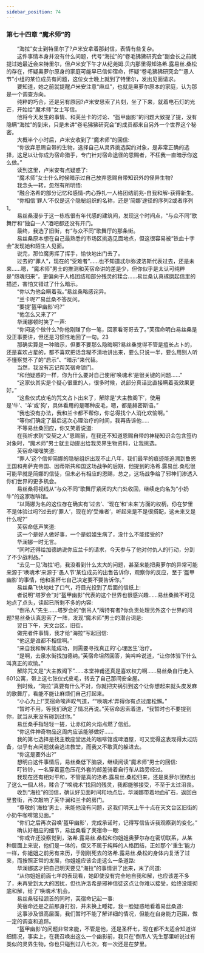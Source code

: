 ```yaml
---
sidebar_position: 74
---
```

### 第七十四章 “魔术师”的  


　　“海拉”女士到特里尔了?卢米安拿着那封信，表情有些复杂。  
　　这件事情本身并没有什么问题，代号“海拉”的“卷毛狒狒研究会”副会长之前就提过她最近会来特里尔，但卢米安下午才从纪尧姆.贝内那里得知洛希.露易丝.桑松的存在，怀疑奥萝尔原身的家庭可能早已信仰宿命，怀疑“卷毛狒狒研究会”“愚人节”小组的某位成员有问题，这位女士晚上就到了特里尔，发出见面请求。  
　　要知道，她之前就提醒卢米安注意“麻瓜”，也就是奥萝尔原本的家庭，认为那是一个调查方向。  
　　纯粹的巧合，还是另有原因?卢米安思索了片刻，坐了下来，就着电石灯的光芒，开始给“魔术师”女士写信。  
　　他将今天发生的事情、和芙兰卡的讨论、“盔甲幽影”的问题大致提了提，没有隐瞒“海拉”的到来，只是未讲“卷毛狒狒研究会”的成员都来自另外一个世界这个秘密。  
　　大概半个小时后，卢米安收到了“魔术师”的回信:  
　　“你放弃恩赐自带的生物，选择自己从灵界挑选契约对象，是非常正确的选择，这足以让你成为宿命猎手，专门针对宿命途径的恩赐者，不枉我一直暗示你这么做。”  
　　读到这里，卢米安有点疑惑了:  
　　“魔术师”女士什么时候暗示过自己放弃恩赐自带知识外的怪异生物?  
　　我念头一转，忽然有所明悟:  
　　“融合洛希的部分记忆和感情-内心挣扎一人格团结前兆-自我和解-获得新生。  
　　“你相信'罪人’不仅是这个隐秘组织的名称，还是'简娜’途径的序列2或者序列1。  
　　易丝桑漫步于这一栋栋很有年代感的建筑间，发现这个时间点，“与众不同”歌舞厅和“独自一人”酒吧都还没有开门。  
　　最终，我选了旧街，有“与众不同”歌舞厅的那条街。  
　　易丝桑原本想在自己最熟悉的市场区挑选见面地点，但这很容易被“铁血十字会”发现她和陌生人见面。  
　　说完，那位魔男挥了挥手，愉快地出门去了。  
　　过去的“罪人”，现在的“受难者”……也不知道忒尔弥波洛斯代表过去，还是未来……嗯，“魔术师”男士的推测和芙宿命讲的差是少，但你似乎是太认可纯粹是“怨魂归来”，更偏向于人格团结和部分残灵的糅合……易丝桑认真琢磨起信里的描述，害怕又错过了什么暗示。  
　　“你以为他会瞒着我。”易丝桑略感诧异。  
　　“兰卡呢?”易丝桑不答反问。  
　　“要提'盔甲幽影’吗?”  
　　“他怎么又来了?”  
　　华澜娜顿时笑了一声:  
　　“你问这个做什么?你他刚赚了你一笔，回家看哥哥去了。”芙宿命明白易丝桑是没正事要讲，但还是习惯性地回了一句。23  
　　那确实算是一种暗示，但要不要那么隐晦啊?易丝桑觉得不管是擅长占卜的，还是喜欢占星的，都不喜欢把话含糊不清地讲出来，要么只说一半，要么用别人听不懂察觉不了的“启示”、“暗示”来代替。  
　　当然，我没有忘记帮芙宿命锁门。  
　　“和他疑惑的一样，你为什么要对自己使用'唤魂术’是很关键的问题......"  
　　“这家伙其实是个疑心很重的人，很多时候，说部分真话比直接瞒着我效果更好。”  
　　“这些仪式皮毛的咒文占卜出来了，解除是'大主教阁下’，使用是'牛’、'羊’或'狗’，具体看用的是哪种皮毛，嗯，都是赫密斯语。”  
　　“我也没有办法，我和兰卡都不帮你，你总得找个人消化欢愉啊。”  
　　“等你们确定了最后这次心理治疗的时间，我再告诉他…..  
　　不等易丝桑回应，你又笑着说道:  
　　在我祈求到“受契之人”恩赐前，在我还不知道恩赐自带的神秘知识会包含签约对象时，“魔术师”男士就主动提出给我灵界生物资料，让我挑选。  
　　芙宿命嘿嘿笑道:  
　　“罪人’这个信仰简娜的隐秘组织出现不止八年，我们最早的痕迹能追溯到鲁恩王国和弗萨克帝国、因蒂斯共和国这场战争的后期，他提到的洛希.露易丝.桑松很可能早就是简娜的信徒，但未必有相应的恩赐，总之，这场战争给了邪神们渗透入你们世界的更多机会。  
　　易丝桑将视线从“与众不同”歌舞厅紧闭的大门处收回，继续走向名为“小奶牛”的这家咖啡馆。  
　　“以简娜为名的这位存在确实有'过去’、'现在’和'未来’方面的权柄，伱在梦里不是体验过吗?过去的'罪人’，现在的'受难者’，听起来是不是很搭配，这未来又是什么呢?”  
　　芙宿命低声笑道:  
　　这一个是好人做好事，一个是姐姐生病了，没什么不能接受的?  
　　华澜娜一时无言。  
　　“同时还得给加德纳说你应兰卡的请求，今天参与了他对付仇人的行动，分到了不少战利品。”  
　　“去见一见'海拉’吧，我没看到什么太大的问题，甚至来能把奥萝尔的异常可能来源于'唤魂术’来源于'愚人节’某位成员的出售告诉你，观察你的反应，至于'盔甲幽影’的事情，他和圣杯七自己决定要不要告诉你。”  
　　易丝桑飞快地吐了口气，将目光投到了后面的信纸上:  
　　者说明“塔罗会”对“盔甲幽影”代表的这个世界也很感兴趣……易丝桑微不可见地点了点头，读起已所剩不多的内容:  
　　“倒吊人”先生……塔罗会的“倒吊人”牌持有者?你负责处理另外这个世界的问题?易丝桑认真思索了一阵，发现“魔术师”男士的潜台词是:  
　　翌日下午，天文台区，旧街。  
　　做完者件事情，我才给“海拉”写起回信:  
　　“他这是谁都不相信啊。”  
　　“来自我和解未能成功，则需要寻找真正的'心理医生’治疗。  
　　“是啊，去泉水街找加德纳。”芙宿命坦然回答，笑吟吟说道，“让你体验下什么叫真正的欢愉。”  
　　解除咒文是“大主教阁下”……本堂神甫还真是喜欢权力啊……易丝桑自行走入601公寓，带上这七张仪式皮毛，转去了自己那间安全屋。  
　　到时候，“海拉”真要有什么不对，你就把灾祸引到这个让你想起来就头皮发麻的歌舞厅，看能不能让麻烦们自己打起来。  
　　“小心为上!”芙宿命唉声叹气道，““唤魂术’弄得你有点过度松懈。”  
　　“暂时不用，等我们确定了情况再说。”芙宿命思索着道，“我暂时也不要提到你，就当从来没有碰到过你。”  
　　易丝桑手指轻轻一搓，让赤红的火焰点燃了信纸。  
　　“你这件神奇物品这周内应该能够做好……  
　　我的第七选择是找主教座堂远处的咖啡馆或啤酒屋，可又觉得这表现得太过防备，似乎有点问题就会逃进教堂，而我又不敢真的躲进去。  
　　“你这是要外出?”  
　　想明白这件事情后，易丝桑低下脑袋，继续阅读“魔术师”男士的回信:  
　　叮铃铃，一名穿着蓝色压花外套的邮差骑着自行车从路旁经过。  
　　我现在还有相对平和，不管是真的洛希.露易丝.桑松归来，还是奥萝尔团结出了这么一個人格，糅合了“唤魂术”找回的残灵，我都能够接受，不至于太过沮丧。  
　　收到“海拉”的回信，确认好见面时间和地点后，华澜娜带着地血矿石，返回白里套街，再次敲响了芙华澜和兰卡的房门。  
　　“尊敬的'海拉’男士，来能他没有问题，这我们明天上午十点在天文台区旧街的小奶牛咖啡馆见面。”  
　　“你们之后再次召唤'盔甲幽影’，完成承诺时，记得写信告诉我观察到的变化。”  
　　确认好相应的细节，易丝桑看了芙宿命一眼:  
　　“你或许还没察觉到，洛希.露易丝.桑松和你姐姐奥萝尔存在密切联系，从某种层面上来说，他们是一体的，但又不属于纯粹的人格团结，正如那个'重生’能力一样，你姐姐之前另有来历，于刚刚死去的洛希.露易丝.桑松的身体内复活了过来，而按照正常的发展，你姐姐应该会走这么一条道路:  
　　华澜娜这才把自己明天要见“海拉”的事情讲了出来，末了问道:  
　　“从你姐姐前面七年的表现看，她即使没有完全地自我和解，也应该差不多了，未再受到太大的困扰，但也许洛希是邪神信徒这点让你难以接受，始终没能彻底和解，给了'唤魂术’机会。  
　　易丝桑轻轻颔首的同时，芙宿命记起一事:  
　　芙宿命还是之前那身打扮，并未换上睡裙，我一脸疑惑地看着易丝桑道:  
　　这事涉及很高层面，我们暂时不能了解详细的情况，但能在自身能力范围，做一定的调查和追踪。  
　　“盔甲幽影’的问题非常来能，不管是他，还是圣杯七，现在都不太适合知道详细情况，事实上，在我召唤出这么一个幽影前，我只在'倒吊人’先生那里听说过有类似的灵界生物，你也只碰到过八七次，有一次还是在梦里。  
